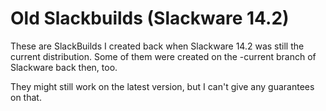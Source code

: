 
# Old Slackbuilds (Slackware 14.2)

These are SlackBuilds I created back when Slackware 14.2 was still the current distribution.
Some of them were created on the -current branch of Slackware back then, too.

They might still work on the latest version, but I can't give any guarantees on that.
